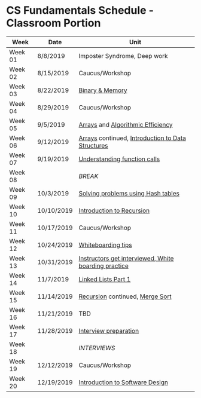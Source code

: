 # CS Fundamentals Schedule - Classroom Portion

| Week    | Date | Unit
|---------|---------|------------------
| Week 01 |  8/8/2019 | Imposter Syndrome, Deep work
| Week 02 |  8/15/2019 | Caucus/Workshop
| Week 03 | 8/22/2019 | [Binary & Memory](https://github.com/Ada-Developers-Academy/textbook-curriculum/blob/master/04-cs-fundamentals/classroom/Binary.md)
| Week 04 | 8/29/2019 | Caucus/Workshop
| Week 05 | 9/5/2019 | [Arrays](https://github.com/Ada-Developers-Academy/textbook-curriculum/blob/master/04-cs-fundamentals/classroom/Arrays.md) and [Algorithmic Efficiency](https://github.com/Ada-Developers-Academy/textbook-curriculum/blob/master/04-cs-fundamentals/classroom/Efficiency%20of%20algorithms.md)
| Week 06 | 9/12/2019 | [Arrays](https://github.com/Ada-Developers-Academy/textbook-curriculum/blob/master/04-cs-fundamentals/classroom/Arrays.md) continued, [Introduction to Data Structures](https://github.com/Ada-Developers-Academy/textbook-curriculum/blob/master/04-cs-fundamentals/classroom/Introduction%20to%20Data%20Structures.md)
| Week 07 | 9/19/2019 | [Understanding function calls](https://github.com/Ada-Developers-Academy/textbook-curriculum/blob/master/04-cs-fundamentals/classroom/Understanding%20function%20calls.md)
| Week 08 | | _BREAK_
| Week 09 | 10/3/2019 | [Solving problems using Hash tables](https://github.com/Ada-Developers-Academy/textbook-curriculum/blob/master/04-cs-fundamentals/classroom/hash-tables.md)
| Week 10 | 10/10/2019 | [Introduction to Recursion](https://github.com/Ada-Developers-Academy/textbook-curriculum/blob/master/04-cs-fundamentals/classroom/Introduction%20to%20Recursion.md)
| Week 11 | 10/17/2019 | Caucus/Workshop
| Week 12 | 10/24/2019 | [Whiteboarding tips](https://github.com/Ada-Developers-Academy/textbook-curriculum/blob/master/04-cs-fundamentals/classroom/Whiteboarding-Tips.md)
| Week 13 | 10/31/2019 | [Instructors get interviewed, White boarding practice](https://github.com/Ada-Developers-Academy/textbook-curriculum/blob/master/04-cs-fundamentals/classroom/Whiteboarding-Tips.md)
| Week 14 | 11/7/2019 | [Linked Lists Part 1](https://github.com/Ada-Developers-Academy/textbook-curriculum/blob/master/04-cs-fundamentals/classroom/Introduction%20to%20Linked%20Lists.md)
| Week 15 | 11/14/2019 | [Recursion](https://github.com/Ada-Developers-Academy/textbook-curriculum/blob/master/04-cs-fundamentals/classroom/Introduction%20to%20Recursion.md) continued, [Merge Sort](https://github.com/Ada-Developers-Academy/textbook-curriculum/blob/master/04-cs-fundamentals/classroom/Sorting.md)
| Week 16 | 11/21/2019 | TBD
| Week 17 | 11/28/2019 | [Interview preparation](https://github.com/Ada-Developers-Academy/textbook-curriculum/blob/master/04-cs-fundamentals/classroom/Whiteboarding-Tips.md)
| Week 18 | | _INTERVIEWS_
| Week 19 | 12/12/2019 | Caucus/Workshop
| Week 20 | 12/19/2019 | [Introduction to Software Design](https://github.com/Ada-Developers-Academy/textbook-curriculum/blob/master/04-cs-fundamentals/classroom/Software%20Design.md)
